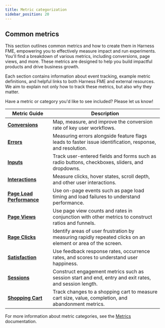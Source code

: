 ```yaml
---
title: Metric categorization
sidebar_position: 20
---
```


## Common metrics

This section outlines common metrics and how to create them in Harness FME, empowering you to effectively measure impact and run experiments. You'll find a breakdown of various metrics, including conversions, page views, and more. These metrics are designed to help you build impactful products and drive business growth.

Each section contains information about event tracking, example metric definitions, and helpful links to both Harness FME and external resources. We aim to explain not only how to track these metrics, but also why they matter.

Have a metric or category you'd like to see included? Please let us know!

| **Metric Guide** | **Description** |
|------------------|-----------------|
| [**Conversions**](https://www.harness.io/harness-devops-academy/conversions) | Map, measure, and improve the conversion rate of key user workflows. |
| [**Errors**](https://www.harness.io/harness-devops-academy/errors) | Measuring errors alongside feature flags leads to faster issue identification, response, and resolution. |
| [**Inputs**](https://www.harness.io/harness-devops-academy/inputs) | Track user-entered fields and forms such as radio buttons, checkboxes, sliders, and dropdowns. |
| [**Interactions**](https://www.harness.io/harness-devops-academy/interactions) | Measure clicks, hover states, scroll depth, and other user interactions. |
| [**Page Load Performance**](https://www.harness.io/harness-devops-academy/page-load-performance) | Use on-page events such as page load timing and load failures to understand performance. |
| [**Page Views**](https://www.harness.io/harness-devops-academy/page-views) | Use page view counts and rates in conjunction with other metrics to construct ratios and funnels. |
| [**Rage Clicks**](https://www.harness.io/harness-devops-academy/rage-clicks) | Identify areas of user frustration by measuring rapidly repeated clicks on an element or area of the screen. |
| [**Satisfaction**](https://www.harness.io/harness-devops-academy/satisfaction) | Use feedback response rates, occurrence rates, and scores to understand user happiness. |
| [**Sessions**](https://www.harness.io/harness-devops-academy/sessions) | Construct engagement metrics such as session start and end, entry and exit rates, and session length. |
| [**Shopping Cart**](https://www.harness.io/harness-devops-academy/shopping-cart) | Track changes to a shopping cart to measure cart size, value, completion, and abandonment metrics. |

For more information about metric categories, see the [Metrics](/docs/feature-management-experimentation/release-monitoring/overview) documentation.